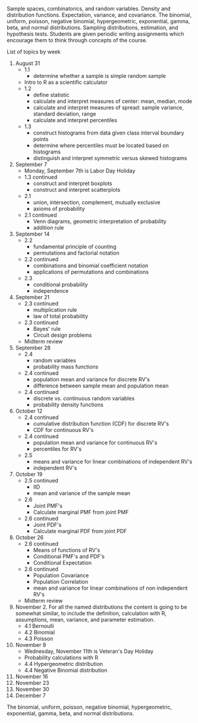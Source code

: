 Sample spaces, combinatorics, and random variables.
Density and distribution functions.
Expectation, variance, and covariance.
The binomial, uniform, poisson, negative binomial, hypergeometric, exponential, gamma, beta, and normal distributions.
Sampling distributions, estimation, and hypothesis tests.
Students are given periodic writing assignments which encourage them to think through concepts of the course.

List of topics by week

1. August 31
    - 1.1
        - determine whether a sample is simple random sample
    - Intro to R as a scientific calculator
    - 1.2
        - define statistic
        - calculate and interpret measures of center: mean, median, mode
        - calculate and interpret measures of spread: sample variance, standard deviation, range
        - calculate and interpret percentiles
    - 1.3
        - construct histograms from data given class interval boundary points
        - determine where percentiles must be located based on histograms
        - distinguish and interpret symmetric versus skewed histograms
2. September 7
    - Monday, September 7th is Labor Day Holiday
    - 1.3 continued
        - construct and interpret boxplots
        - construct and interpret scatterplots
    - 2.1
        - union, intersection, complement, mutually exclusive
        - axioms of probability
    - 2.1 continued
        - Venn diagrams, geometric interpretation of probability
        - addition rule
3. September 14
    - 2.2
        - fundamental principle of counting
        - permutations and factorial notation
    - 2.2 continued
        - combinations and binomial coefficient notation
        - applications of permutations and combinations
    - 2.3
        - conditional probability
        - independence
4. September 21
    - 2.3 continued
        - multiplication rule
        - law of total probability
    - 2.3 continued
        - Bayes' rule
        - Circuit design problems
    - Midterm review
5. September 28
    - 2.4
        - random variables
        - probability mass functions
    - 2.4 continued
        - population mean and variance for discrete RV's
        - difference between sample mean and population mean
    - 2.4 continued
        - discrete vs. continuous random variables
        - probability density functions
6. October 12
    - 2.4 continued
        - cumulative distribution function (CDF) for discrete RV's
        - CDF for continuous RV's
    - 2.4 continued
        - population mean and variance for continuous RV's
        - percentiles for RV's
    - 2.5
        - means and variance for linear combinations of independent RV's
        - independent RV's
7. October 19
    - 2.5 continued
        - IID
        - mean and variance of the sample mean
    - 2.6
        - Joint PMF's
        - Calculate marginal PMF from joint PMF
    - 2.6 continued
        - Joint PDF's
        - Calculate marginal PDF from joint PDF
8. October 26
    - 2.6 continued
        - Means of functions of RV's
        - Conditional PMF's and PDF's
        - Conditional Expectation
    - 2.6 continued
        - Population Covariance
        - Population Correlation
        - mean and variance for linear combinations of non independent RV's
    - Midterm review
9. November 2.
For all the named distributions the content is going to be somewhat similar, to include the definition, calculation with R, assumptions, mean, variance, and parameter estimation.
    - 4.1 Bernoulli
    - 4.2 Binomial 
    - 4.3 Poisson
10. November 9
    - Wednesday, November 11th is Veteran's Day Holiday
    - Probability calculations with R
    - 4.4 Hypergeometric distribution
    - 4.4 Negative Binomial distribution
11. November 16
12. November 23
13. November 30
14. December 7

The binomial, uniform, poisson, negative binomial, hypergeometric, exponential, gamma, beta, and normal distributions.
